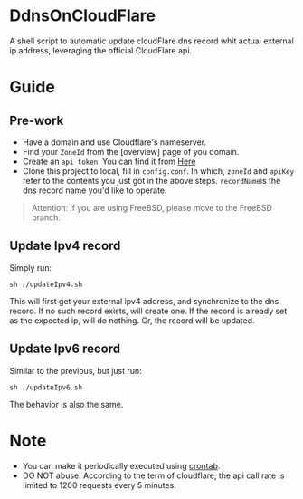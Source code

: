 # DdnsOnCloudFlare
A shell script to automatic update cloudFlare dns record whit actual external ip address, leveraging the official CloudFlare api.

# Guide
## Pre-work
- Have a domain and use Cloudflare's nameserver.
- Find your `ZoneId` from the [overview] page of you domain.
- Create an `api token`. You can find it from [Here](https://dash.cloudflare.com/profile/api-tokens)
- Clone this project to local, fill in `config.conf`. In which, `zoneId` and `apiKey` refer to the contents you just got in the above steps. `recordName`is the dns record name you'd like to operate.

> Attention: if you are using FreeBSD, please move to the FreeBSD branch.

## Update Ipv4 record
Simply run:
```shell
sh ./updateIpv4.sh
```
This will first get your external ipv4 address, and synchronize to the dns record.
If no such record exists, will create one.
If the record is already set as the expected ip, will do nothing.
Or, the record will be updated.
## Update Ipv6 record
Similar to the previous, but just run:
```shell
sh ./updateIpv6.sh
```
The behavior is also the same.

# Note
- You can make it periodically executed using [crontab](https://linuxconfig.org/linux-crontab-reference-guide).
- DO NOT abuse. According to the term of cloudflare, the api call rate is limited to 1200 requests every 5 minutes.
